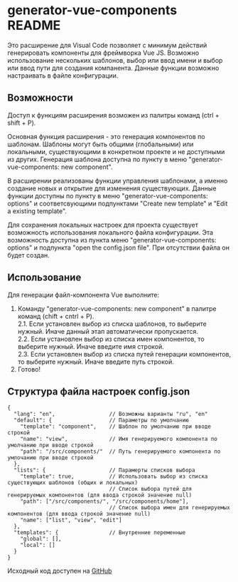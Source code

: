 # generator-vue-components README

Это расширение для Visual Code позволяет с минимум действий генерировать компоненты для фреймворка Vue JS.
Возможно использование нескольких шаблонов, выбор или ввод имени и выбор или ввод пути для создания  компанента. Данные функции возможно настраивать в файле конфигурации.

## Возможности 

Доступ к функциям расширения возможен из палитры команд (ctrl + shift + P).

Основная функция расширения - это генерация компонентов по шаблонам. Шаблоны могут быть общими (глобальными) или локальными, существующими в конкретном проекте и не доступными из других. Генерация шаблона доступна по пункту в меню "generator-vue-components: new component".

В расширении реализованы функции управления шаблонами, а именно создание новых и открытие для изменения существующих. Данные функции доступны по пункту в меню "generator-vue-components: options" и соответсвующими подпунктами "Create new template" и "Edit a existing template".

Для сохранения локальных настроек для проекта существует возможность использования локального файла конфигурации. Эта возможность доступна из пункта меню "generator-vue-components: options" и подпункта "open the config.json file". При отсутствии файла он будет создан.

## Использование

Для генерации файл-компонента Vue выполните:
1. Команду "generator-vue-components: new component" в палитре команд (chift + cntrl + P).  
2.1. Если установлен выбор из списка шаблонов, то выберите нужный. Иначе данный этап автоматически пропускается.  
2.2. Если установлен выбор из списка имен компонентов, то выберите нужный. Иначе введите имя строкой.  
2.3. Если установлен выбор из списка путей генерации компонентов, то выберите нужный. Иначе введите путь строкой.  
3. Готово!

## Структура файла настроек config.json

    {
      "lang": "en",                 // Возможны варианты "ru", "en"
      "default": {                  // Параметры по умолчанию
        "template": "component",    // Шаблон по умолчанию при вводе строкой
        "name": "view",             // Имя генерируемого компонента по умолчанию при вводе строкой
        "path": "/src/components/"  // Путь генерируемого компонента по умлочанию при вводе строкой
      },
      "lists": {                    // Парамерты списков выбора
        "template": true,           // Использовать выбор из списка существующих шаблонов (общих и локальных)
                                    // Список выбора путей для генерируемых компонентов (для ввода строкой значение null)
        "path": ["/src/components/", "/src/components/home"],
                                    // Список выбора имен для генерируемых компонентов (для ввода строкой значение null)
        "name": ["list", "view", "edit"]
      },
      "templates": {                // Внутренние переменные
        "global": [],
        "local": []
      }
    }

Исходный код доступен на [GitHub](https://github.com/idushii/generator-vue-components/ "https://github.com/idushii/generator-vue-components")
